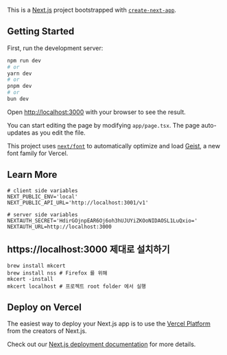 This is a [Next.js](https://nextjs.org) project bootstrapped with [`create-next-app`](https://nextjs.org/docs/app/api-reference/cli/create-next-app).

## Getting Started

First, run the development server:

```bash
npm run dev
# or
yarn dev
# or
pnpm dev
# or
bun dev
```

Open [http://localhost:3000](http://localhost:3000) with your browser to see the result.

You can start editing the page by modifying `app/page.tsx`. The page auto-updates as you edit the file.

This project uses [`next/font`](https://nextjs.org/docs/app/building-your-application/optimizing/fonts) to automatically optimize and load [Geist](https://vercel.com/font), a new font family for Vercel.

## Learn More

```
# client side variables
NEXT_PUBLIC_ENV='local'
NEXT_PUBLIC_API_URL='http://localhost:3001/v1'

# server side variables
NEXTAUTH_SECRET='HdirGOjnpEAR6Oj6oh3hUJUYiZKOoNIDAOSL1LuQxio='
NEXTAUTH_URL=http://localhost:3000
```

## https://localhost:3000 제대로 설치하기

```
brew install mkcert
brew install nss # Firefox 를 위해
mkcert -install
mkcert localhost # 프로젝트 root folder 에서 실행
```

## Deploy on Vercel

The easiest way to deploy your Next.js app is to use the [Vercel Platform](https://vercel.com/new?utm_medium=default-template&filter=next.js&utm_source=create-next-app&utm_campaign=create-next-app-readme) from the creators of Next.js.

Check out our [Next.js deployment documentation](https://nextjs.org/docs/app/building-your-application/deploying) for more details.
